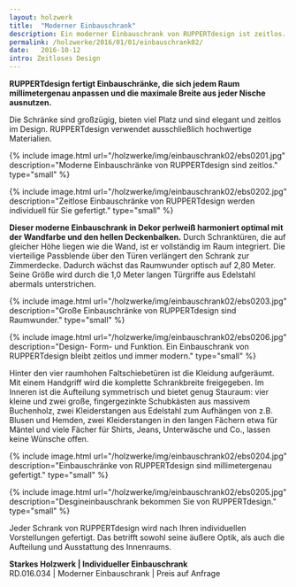 ```yaml
---
layout: holzwerk
title:  "Moderner Einbauschrank"
description: Ein moderner Einbauschrank von RUPPERTdesign ist zeitlos.
permalink: /holzwerke/2016/01/01/einbauschrank02/
date:   2016-10-12
intro: Zeitloses Design
---
```



**RUPPERTdesign fertigt Einbauschränke, die sich jedem Raum millimetergenau anpassen und die maximale Breite aus jeder Nische ausnutzen.**

Die Schränke sind großzügig, bieten viel Platz und sind elegant und zeitlos im Design. 
RUPPERTdesign verwendet ausschließlich hochwertige Materialien.

{% include image.html url="/holzwerke/img/einbauschrank02/ebs0201.jpg" description="Moderne Einbauschränke von RUPPERTdesign sind zeitlos." type="small" %}

{% include image.html url="/holzwerke/img/einbauschrank02/ebs0202.jpg" description="Zeitlose Einbauschränke von RUPPERTdesign werden individuell für Sie gefertigt." type="small" %}


**Dieser moderne Einbauschrank in Dekor perlweiß harmoniert optimal mit der Wandfarbe und den hellen Deckenbalken.**
Durch Schranktüren, die auf gleicher Höhe liegen wie die Wand, ist er  vollständig im Raum integriert.
Die vierteilige Passblende über den Türen verlängert den Schrank zur Zimmerdecke. Dadurch wächst das Raumwunder optisch auf 2,80 Meter.
Seine Größe wird durch die 1,0 Meter langen Türgriffe aus Edelstahl abermals unterstrichen.

{% include image.html url="/holzwerke/img/einbauschrank02/ebs0203.jpg" description="Große Einbauschränke von RUPPERTdesign sind Raumwunder." type="small" %}


{% include image.html url="/holzwerke/img/einbauschrank02/ebs0206.jpg" description="Design- Form- und Funktion. Ein Einbauschrank von RUPPERTdesign bleibt zeitlos und immer modern." type="small" %}


Hinter den vier raumhohen Faltschiebetüren ist die Kleidung aufgeräumt. 
Mit einem Handgriff wird die komplette Schrankbreite freigegeben. 
Im Inneren ist die Aufteilung symmetrisch und bietet genug Stauraum: 
vier kleine und zwei große, fingergezinkte Schubkästen aus massivem Buchenholz, 
zwei Kleiderstangen aus Edelstahl zum Aufhängen von z.B. Blusen und Hemden, 
zwei Kleiderstangen in den langen Fächern etwa für Mäntel und viele Fächer für Shirts, Jeans, Unterwäsche und Co., lassen keine Wünsche offen. 

{% include image.html url="/holzwerke/img/einbauschrank02/ebs0204.jpg" description="Einbauschränke von RUPPERTdesign sind millimetergenau gefertigt." type="small" %}


{% include image.html url="/holzwerke/img/einbauschrank02/ebs0205.jpg" description="Desgineinbauschrank bekommen Sie von RUPPERTdesign." type="small" %}




Jeder Schrank von RUPPERTdesign wird nach Ihren individuellen Vorstellungen gefertigt. 
Das betrifft sowohl seine äußere Optik, als auch die Aufteilung und Ausstattung des Innenraums.
 

**Starkes Holzwerk \| Individueller Einbauschrank**    
RD.016.034  \|  Moderner Einbauschrank  \|  Preis auf Anfrage
